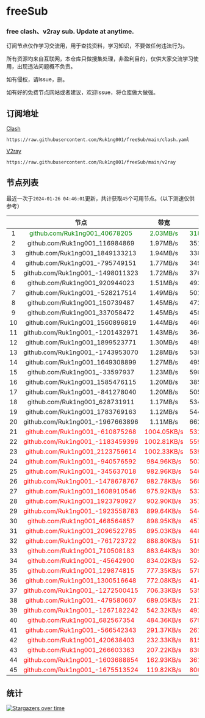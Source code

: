 # freeSub
### free clash、v2ray sub. Update at anytime.

订阅节点仅作学习交流用，用于查找资料，学习知识，不要做任何违法行为。

所有资源均来自互联网，本仓库只做搜集处理，非盈利目的，仅供大家交流学习使用，出现违法问题概不负责。

如有侵权，请Issue，删。

如有好的免费节点网站或者建议，欢迎Issue，将仓库做大做强。

## 订阅地址
[Clash](https://raw.githubusercontent.com/Ruk1ng001/freeSub/main/clash.yaml)
```
https://raw.githubusercontent.com/Ruk1ng001/freeSub/main/clash.yaml
```
[V2ray](https://raw.githubusercontent.com/Ruk1ng001/freeSub/main/v2ray)
```
https://raw.githubusercontent.com/Ruk1ng001/freeSub/main/v2ray
```

## 节点列表

最近一次于`2024-01-26 04:46:01`更新，共计获取`45`个可用节点。（以下测速仅供参考）

|  | 节点 | 带宽 | 延迟 |
|:-:|:--:|:--:|:--:|
 | 1 | <font color=green>github.com/Ruk1ng001_40678205</font> | <font color=green>2.03MB/s</font> | <font color=green>318.00ms</font> |
 | 2 | github.com/Ruk1ng001_116984869 | 1.97MB/s | 351.00ms |
 | 3 | github.com/Ruk1ng001_1849133213 | 1.94MB/s | 338.00ms |
 | 4 | github.com/Ruk1ng001_-795749151 | 1.77MB/s | 349.00ms |
 | 5 | github.com/Ruk1ng001_-1498011323 | 1.72MB/s | 376.00ms |
 | 6 | github.com/Ruk1ng001_920944023 | 1.51MB/s | 493.00ms |
 | 7 | github.com/Ruk1ng001_-528217514 | 1.49MB/s | 501.00ms |
 | 8 | github.com/Ruk1ng001_150739487 | 1.45MB/s | 472.00ms |
 | 9 | github.com/Ruk1ng001_337058472 | 1.45MB/s | 458.00ms |
 | 10 | github.com/Ruk1ng001_1560896819 | 1.44MB/s | 460.00ms |
 | 11 | github.com/Ruk1ng001_-1201432971 | 1.43MB/s | 364.00ms |
 | 12 | github.com/Ruk1ng001_1899523771 | 1.30MB/s | 489.00ms |
 | 13 | github.com/Ruk1ng001_-1743953070 | 1.28MB/s | 538.00ms |
 | 14 | github.com/Ruk1ng001_1649308899 | 1.27MB/s | 495.00ms |
 | 15 | github.com/Ruk1ng001_-33597937 | 1.23MB/s | 590.00ms |
 | 16 | github.com/Ruk1ng001_1585476115 | 1.20MB/s | 385.00ms |
 | 17 | github.com/Ruk1ng001_-841278040 | 1.20MB/s | 505.00ms |
 | 18 | github.com/Ruk1ng001_628731911 | 1.17MB/s | 534.00ms |
 | 19 | github.com/Ruk1ng001_1783769163 | 1.12MB/s | 544.00ms |
 | 20 | github.com/Ruk1ng001_-1967663896 | 1.11MB/s | 662.00ms |
 | 21 | <font color=red>github.com/Ruk1ng001_-610875268</font> | <font color=red>1004.05KB/s</font> | <font color=red>532.00ms</font> |
 | 22 | <font color=red>github.com/Ruk1ng001_-1183459396</font> | <font color=red>1002.81KB/s</font> | <font color=red>559.00ms</font> |
 | 23 | <font color=red>github.com/Ruk1ng001_2123756614</font> | <font color=red>1002.33KB/s</font> | <font color=red>539.00ms</font> |
 | 24 | <font color=red>github.com/Ruk1ng001_-940576592</font> | <font color=red>984.96KB/s</font> | <font color=red>503.00ms</font> |
 | 25 | <font color=red>github.com/Ruk1ng001_-345637018</font> | <font color=red>982.96KB/s</font> | <font color=red>546.00ms</font> |
 | 26 | <font color=red>github.com/Ruk1ng001_-1478678767</font> | <font color=red>982.78KB/s</font> | <font color=red>560.00ms</font> |
 | 27 | <font color=red>github.com/Ruk1ng001_1608910546</font> | <font color=red>975.92KB/s</font> | <font color=red>533.00ms</font> |
 | 28 | <font color=red>github.com/Ruk1ng001_1923790927</font> | <font color=red>902.90KB/s</font> | <font color=red>351.00ms</font> |
 | 29 | <font color=red>github.com/Ruk1ng001_-1923558783</font> | <font color=red>899.64KB/s</font> | <font color=red>544.00ms</font> |
 | 30 | <font color=red>github.com/Ruk1ng001_468564857</font> | <font color=red>898.95KB/s</font> | <font color=red>457.00ms</font> |
 | 31 | <font color=red>github.com/Ruk1ng001_2096522785</font> | <font color=red>895.03KB/s</font> | <font color=red>448.00ms</font> |
 | 32 | <font color=red>github.com/Ruk1ng001_-761723722</font> | <font color=red>888.80KB/s</font> | <font color=red>510.00ms</font> |
 | 33 | <font color=red>github.com/Ruk1ng001_710508183</font> | <font color=red>883.64KB/s</font> | <font color=red>309.00ms</font> |
 | 34 | <font color=red>github.com/Ruk1ng001_-45642900</font> | <font color=red>834.02KB/s</font> | <font color=red>524.00ms</font> |
 | 35 | <font color=red>github.com/Ruk1ng001_129874815</font> | <font color=red>777.35KB/s</font> | <font color=red>578.00ms</font> |
 | 36 | <font color=red>github.com/Ruk1ng001_1300516648</font> | <font color=red>772.08KB/s</font> | <font color=red>414.00ms</font> |
 | 37 | <font color=red>github.com/Ruk1ng001_-1272500415</font> | <font color=red>706.33KB/s</font> | <font color=red>535.00ms</font> |
 | 38 | <font color=red>github.com/Ruk1ng001_-479580607</font> | <font color=red>689.05KB/s</font> | <font color=red>213.00ms</font> |
 | 39 | <font color=red>github.com/Ruk1ng001_-1267182242</font> | <font color=red>542.32KB/s</font> | <font color=red>492.00ms</font> |
 | 40 | <font color=red>github.com/Ruk1ng001_682567354</font> | <font color=red>484.36KB/s</font> | <font color=red>679.00ms</font> |
 | 41 | <font color=red>github.com/Ruk1ng001_-566542343</font> | <font color=red>291.37KB/s</font> | <font color=red>261.00ms</font> |
 | 42 | <font color=red>github.com/Ruk1ng001_420638403</font> | <font color=red>232.33KB/s</font> | <font color=red>815.00ms</font> |
 | 43 | <font color=red>github.com/Ruk1ng001_266603363</font> | <font color=red>207.22KB/s</font> | <font color=red>830.00ms</font> |
 | 44 | <font color=red>github.com/Ruk1ng001_-1603688854</font> | <font color=red>162.93KB/s</font> | <font color=red>361.00ms</font> |
 | 45 | <font color=red>github.com/Ruk1ng001_-1675513524</font> | <font color=red>119.82KB/s</font> | <font color=red>806.00ms</font> |


## 统计

[![Stargazers over time](https://starchart.cc/Ruk1ng001/freeSub.svg)](https://starchart.cc/Ruk1ng001/freeSub)
